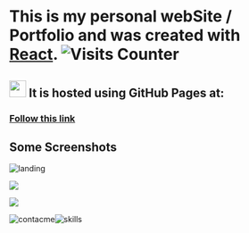 # This is my personal webSite / Portfolio and was created with [React](https://github.com/facebook/create-react-app).  ![Visits Counter](https://enuvpj5cvbk9f9f.m.pipedream.net)

## <img src="https://github.com/larts85/lianelartiles/blob/master/src/images/light-imadev.svg" width="30px" height='30px'/>  It is hosted using GitHub Pages at:

### [Follow this link](https://larts85.github.io/lianelartiles)

## Some Screenshots

![landing](https://user-images.githubusercontent.com/68341136/113426173-749af300-93a9-11eb-9098-eefbba7477bc.png)

<a href="http://localhost:3000/lianelartiles#/education"><img src="https://user-images.githubusercontent.com/68341136/113426302-a57b2800-93a9-11eb-8806-80e9a1e84891.png" /></a>

<a href="http://localhost:3000/lianelartiles#/projects"><img src="https://user-images.githubusercontent.com/68341136/113435054-75875100-93b8-11eb-92ed-9de6ebf7a8de.png" /></a>

![contacme](https://user-images.githubusercontent.com/68341136/113435725-c8153d00-93b9-11eb-8b0b-a786c0c9b2de.png)![skills](https://user-images.githubusercontent.com/68341136/113435259-d0b94380-93b8-11eb-8f12-3e3ac8f1bcea.png)
